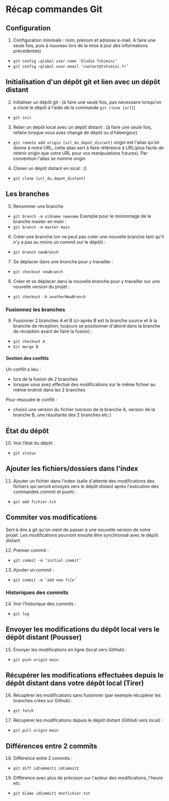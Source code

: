 # Récap commandes Git

## Configuration

1. Configuration minimale : nom, prénom et adresse e-mail.
A faire une seule fois, puis à nouveau lors de la mise à jour des informations précédentes)
- `git config –global user.name ‘Glodie Tshimini’`
- `git config –global user.email ‘contact@tshimini.fr’`

## Initialisation d'un dépôt git et lien avec un dépôt distant

2. Initialiser un dépôt git : (à faire une seule fois, pas nécessaire lorsqu'on a cloné le dépôt à l'aide de la commande `git clone [url]`)
- `git init`
3. Relier un dépôt local avec un dépôt distant : (à faire une seule fois, refaire lorsque vous avez changé de dépôt ou d'hébergeur)
- `git remote add origin [url_du_depot_distant]`
origin est l'alias qu'on donne à notre URL, cette alias sert à faire référence à URL(plus facile de retenir origin que votre URL pour vos manipulations futures).
Par convention l'alias se nomme origin
4. Cloner un dépôt distant en local : ()
- `git clone [url_du_depot_distant]`

## Les branches

5. Renommer une branche
- `git branch -m oldname newname`
Exemple pour le renommage de la branche master en main :
- `git branch -m master main`
6. Créer une branche (on ne peut pas créer une nouvelle branche tant qu'il n'y a pas au moins un commit sur le dépôt) :
- `git branch newBranch`
7. Se déplacer dans une branche pour y travailler :
- `git checkout newBranch`
8. Créer et se déplacer dans la nouvelle branche pour y travailler sur une nouvelle version du projet :
- `git checkout -b anotherNewBranch`

### Fusionnez les branches

9.	Fusionner 2 branches A et B (ci-après B est la branche source et A la branche de réception, toujours se positionner d'abord dans la branche de réception avant de faire la fusion) :
- `git checkout A`
- `Git merge B`

#### Gestion des conflits

Un conflit a lieu :
- lors de la fusion de 2 branches
- lorsque vous avez effectué des modifications sur le même fichier au même endroit dans les 2 branches

Pour résoudre le conflit :
- choisir une version du fichier (version de la branche A, version de la branche B, une résultante des 2 branches etc.)

## État du dépôt

10.	Voir l’état du dépôt :
- `git status`

## Ajouter les fichiers/dossiers dans l'index

11. Ajouter un fichier dans l’index (salle d'attente des modifications des fichiers qui seront envoyés vers le dépôt distant après l'exécution des commandes commit et push) : 
- `git add fichier.txt`

## Commiter vos modifications

Sert à dire à git qu'on vient de passer à une nouvelle version de notre projet. Les modifications pourront ensuite être synchronisé avec le dépôt distant

12. Premier commit :
- `git commit -m ‘initial commit’`
13. Ajouter un commit :
- `git commit -m ‘add new file’`

### Historiques des commits

14.	 Voir l’historique des commits :
- `git log`

## Envoyer les modifications du dépôt local vers le dépôt distant (Pousser)

15.	Envoyer les modifications en ligne (local vers GitHub) :
- `git push origin main`

## Récupérer les modifications effectuées depuis le dépôt distant dans votre dépôt local (Tirer)

16.	Récupérer les modifications sans fusionner (par exemple récupérer les branches crées sur Github) :
- `git fetch`
17.	Récupérer les modifications depuis le dépôt distant (GitHub vers local) :
- `git pull origin main`

## Différences entre 2 commits

18. Différence entre 2 commits :
- `git diff idCommmit1 idCommit2`
19. Différence avec plus de précision sur l'auteur des modifications, l'heure etc.
- `git blame idCommit1 monfichier.txt`